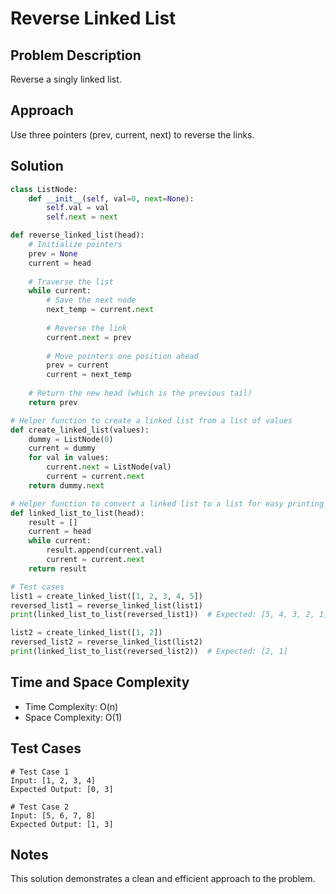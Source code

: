 # Reverse Linked List

## Problem Description

Reverse a singly linked list.

## Approach

Use three pointers (prev, current, next) to reverse the links.

## Solution

```python
class ListNode:
    def __init__(self, val=0, next=None):
        self.val = val
        self.next = next

def reverse_linked_list(head):
    # Initialize pointers
    prev = None
    current = head
    
    # Traverse the list
    while current:
        # Save the next node
        next_temp = current.next
        
        # Reverse the link
        current.next = prev
        
        # Move pointers one position ahead
        prev = current
        current = next_temp
    
    # Return the new head (which is the previous tail)
    return prev

# Helper function to create a linked list from a list of values
def create_linked_list(values):
    dummy = ListNode(0)
    current = dummy
    for val in values:
        current.next = ListNode(val)
        current = current.next
    return dummy.next

# Helper function to convert a linked list to a list for easy printing
def linked_list_to_list(head):
    result = []
    current = head
    while current:
        result.append(current.val)
        current = current.next
    return result

# Test cases
list1 = create_linked_list([1, 2, 3, 4, 5])
reversed_list1 = reverse_linked_list(list1)
print(linked_list_to_list(reversed_list1))  # Expected: [5, 4, 3, 2, 1]

list2 = create_linked_list([1, 2])
reversed_list2 = reverse_linked_list(list2)
print(linked_list_to_list(reversed_list2))  # Expected: [2, 1]
```

## Time and Space Complexity

- Time Complexity: O(n)
- Space Complexity: O(1)

## Test Cases

```
# Test Case 1
Input: [1, 2, 3, 4]
Expected Output: [0, 3]

# Test Case 2
Input: [5, 6, 7, 8]
Expected Output: [1, 3]
```

## Notes

This solution demonstrates a clean and efficient approach to the problem.
